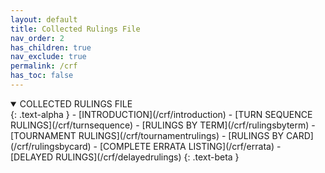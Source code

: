 ```yaml
---
layout: default
title: Collected Rulings File
nav_order: 2
has_children: true
nav_exclude: true
permalink: /crf
has_toc: false
---
```


<details open markdown="block">
  <summary>
   COLLECTED RULINGS FILE
  </summary>
  {: .text-alpha }
 - [INTRODUCTION](/crf/introduction)
 - [TURN SEQUENCE RULINGS](/crf/turnsequence)
 - [RULINGS BY TERM](/crf/rulingsbyterm)
 - [TOURNAMENT RULINGS](/crf/tournamentrulings)
 - [RULINGS BY CARD](/crf/rulingsbycard)
 - [COMPLETE ERRATA LISTING](/crf/errata)
 - [DELAYED RULINGS](/crf/delayedrulings)
 {: .text-beta }
</details>
